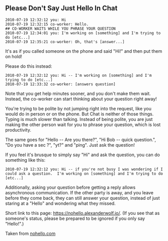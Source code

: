 ## Please Don't Say Just Hello In Chat

```
2010-07-19 12:32:12 you: Hi
2010-07-19 12:32:15 co-worker: Hello.
## CO-WORKER WAITS WHILE YOU PHRASE YOUR QUESTION
2010-07-19 12:34:01 you: I'm working on [something] and I'm trying to do [etc...]
2010-07-19 12:35:21 co-worker: Oh, that's [answer...]
```

It's as if you called someone on the phone and said "Hi!" and then put them on hold!

Please do this instead:

```
2010-07-19 12:32:12 you: Hi -- I'm working on [something] and I'm trying to do [etc...]
2010-07-19 12:33:32 co-worker: [answers question]
```
Note that you get help minutes sooner, and you don't make them wait. Instead, the co-worker can start thinking about your question right away!

You're trying to be polite by not jumping right into the request, like you would do in person or on the phone. But Chat is neither of those things. Typing is much slower than talking. Instead of being polite, you are just making the other person wait for you to phrase your question, which is lost productivity.

The same goes for "Hello -- Are you there?", "Hi Bob -- quick question.", "Do you have a sec ?", "yt?" and "ping". Just ask the question!

If you feel it's brusque to simply say "Hi" and ask the question, you can do something like this:
```
2010-07-19 12:32:12 you: Hi -- if you're not busy I was wondering if I could ask a question.  I'm working on [something] and I'm trying to do [etc...]
```
Additionally, asking your question before getting a reply allows asynchronous communication. If the other party is away, and you leave before they come back, they can still answer your question, instead of just staring at a "Hello" and wondering what they missed.

Short link to this page: https://nohello.alexanderwolf.io/. (If you see that as someone's status, please be prepared to be ignored if you only say "Hello!".)

Taken from [nohello.com](https://www.nohello.com)

